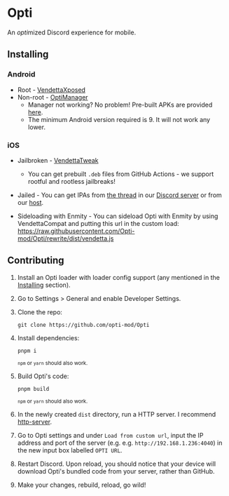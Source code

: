 # Opti
An *opti*mized Discord experience for mobile.

## Installing

### Android
* Root - [VendettaXposed](https://github.com/vendetta-mod/VendettaXposed/releases/latest)
* Non-root - [OptiManager](https://github.com/opti-mod/OptiManager/releases/latest)
    - Manager not working? No problem! Pre-built APKs are provided [here](https://discord.k6.tf/).
    - The minimum Android version required is 9. It will not work any lower.

### iOS
* Jailbroken - [VendettaTweak](https://github.com/vendetta-mod/VendettaTweak)
    - You can get prebuilt `.deb` files from GitHub Actions - we support rootful and rootless jailbreaks!
* Jailed - You can get IPAs from [the thread](https://discord.com/channels/1015931589865246730/1087295482667208766) in our [Discord server](https://discord.gg/n9QQ4XhhJP) or from our [host](https://discord.k6.tf/ios/).

* Sideloading with Enmity - You can sideload Opti with Enmity by using VendettaCompat and putting this url in the custom load: https://raw.githubusercontent.com/Opti-mod/Opti/rewrite/dist/vendetta.js

## Contributing
1. Install an Opti loader with loader config support (any mentioned in the [Installing](#installing) section).

2. Go to Settings > General and enable Developer Settings.

3. Clone the repo:
    ```
    git clone https://github.com/opti-mod/Opti
    ```

4. Install dependencies:
    ```
    pnpm i
    ```
    <sup>`npm` or `yarn` should also work.</sup>

5. Build Opti's code:
    ```
    pnpm build
    ```
    <sup>`npm` or `yarn` should also work.</sup>

6. In the newly created `dist` directory, run a HTTP server. I recommend [http-server](https://www.npmjs.com/package/http-server).

7. Go to Opti settings and under `Load from custom url`, input the IP address and port of the server (e.g.  e.g. `http://192.168.1.236:4040`) in the new input box labelled `OPTI URL`.

8. Restart Discord. Upon reload, you should notice that your device will download Opti's bundled code from your server, rather than GitHub.

9. Make your changes, rebuild, reload, go wild!
